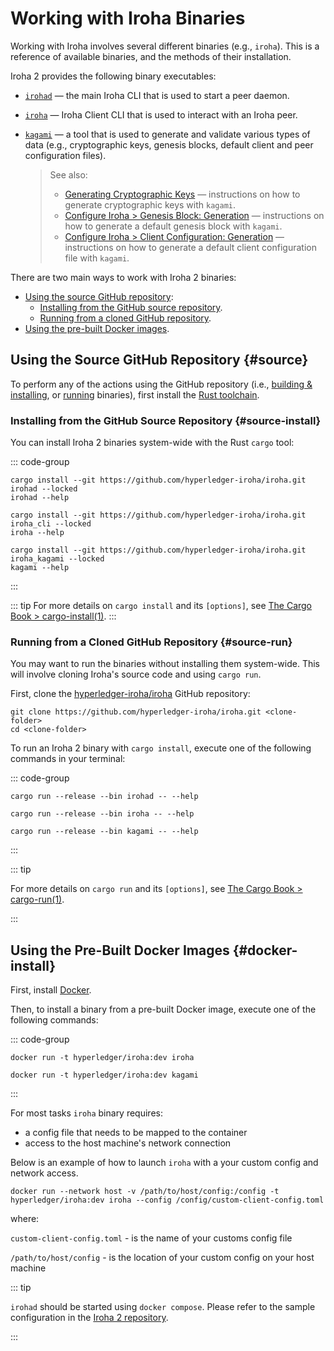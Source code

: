 # Working with Iroha Binaries

Working with Iroha involves several different binaries (e.g., `iroha`). This is a reference of available binaries, and the methods of their installation.

Iroha 2 provides the following binary executables:

- [`irohad`](https://github.com/hyperledger-iroha/iroha/tree/main/crates/irohad) — the main Iroha CLI that is used to start a peer daemon.
- [`iroha`](https://github.com/hyperledger-iroha/iroha/tree/main/crates/iroha) — Iroha Client CLI that is used to interact with an Iroha peer.
- [`kagami`](https://github.com/hyperledger-iroha/iroha/tree/main/crates/iroha_kagami) — a tool that is used to generate and validate various types of data (e.g., cryptographic keys, genesis blocks, default client and peer configuration files).
  
  > See also:
  > - [Generating Cryptographic Keys](../guide/security/generating-cryptographic-keys.md) — instructions on how to generate cryptographic keys with `kagami`.
  > - [Configure Iroha > Genesis Block: Generation](../guide/configure/genesis.md#generation) — instructions on how to generate a default genesis block with `kagami`.
  > - [Configure Iroha > Client Configuration: Generation](../guide/configure/client-configuration.md#generation) — instructions on how to generate a default client configuration file with `kagami`.

There are two main ways to work with Iroha 2 binaries:

- [Using the source GitHub repository](#source):
   - [Installing from the GitHub source repository](#source-install).
   - [Running from a cloned GitHub repository](#source-run).
- [Using the pre-built Docker images](#docker-install).


## Using the Source GitHub Repository {#source}

To perform any of the actions using the GitHub repository (i.e., [building & installing](#source-install), or [running](#source-run) binaries), first install the [Rust toolchain](https://www.rust-lang.org/tools/install).

### Installing from the GitHub Source Repository {#source-install}

You can install Iroha 2 binaries system-wide with the Rust `cargo` tool:

::: code-group

```shell [irohad]
cargo install --git https://github.com/hyperledger-iroha/iroha.git irohad --locked
irohad --help
```
```shell [iroha]
cargo install --git https://github.com/hyperledger-iroha/iroha.git iroha_cli --locked
iroha --help
```

```shell [kagami]
cargo install --git https://github.com/hyperledger-iroha/iroha.git iroha_kagami --locked
kagami --help
```
:::

::: tip
For more details on `cargo install` and its `[options]`, see [The Cargo Book > cargo-install(1)](https://doc.rust-lang.org/cargo/commands/cargo-install.html).
:::

### Running from a Cloned GitHub Repository {#source-run}

You may want to run the binaries without installing them system-wide. This will involve cloning Iroha's source code and using `cargo run`.

First, clone the [hyperledger-iroha/iroha](https://github.com/hyperledger-iroha/iroha.git) GitHub repository:
```shell
git clone https://github.com/hyperledger-iroha/iroha.git <clone-folder>
cd <clone-folder>
```

To run an Iroha 2 binary with `cargo install`, execute one of the following commands in your terminal:

::: code-group

```shell [irohad]
cargo run --release --bin irohad -- --help
```

```shell [iroha]
cargo run --release --bin iroha -- --help
```

```shell [kagami]
cargo run --release --bin kagami -- --help
```

:::

::: tip

For more details on `cargo run` and its `[options]`, see [The Cargo Book > cargo-run(1)](https://doc.rust-lang.org/cargo/commands/cargo-run.html).

:::

## Using the Pre-Built Docker Images {#docker-install}

First, install [Docker](https://docs.docker.com/get-docker/).

Then, to install a binary from a pre-built Docker image, execute one of the following commands:

::: code-group

```shell [iroha]
docker run -t hyperledger/iroha:dev iroha
```

```shell [kagami]
docker run -t hyperledger/iroha:dev kagami
```

:::

For most tasks `iroha` binary requires: 
- a config file that needs to be mapped to the container 
- access to the host machine's network connection

Below is an example of how to launch `iroha` with a your custom config and network access.

```shell
docker run --network host -v /path/to/host/config:/config -t hyperledger/iroha:dev iroha --config /config/custom-client-config.toml
```

where:

`custom-client-config.toml` - is the name of your customs config file

`/path/to/host/config` - is the location of your custom config on your host machine


::: tip

`irohad` should be started using `docker compose`. Please refer to the sample configuration in the [Iroha 2 repository](https://github.com/hyperledger-iroha/iroha/blob/main/defaults/docker-compose.yml).

:::
